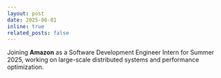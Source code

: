 ```yaml
---
layout: post
date: 2025-06-01
inline: true
related_posts: false
---
```


Joining **Amazon** as a Software Development Engineer Intern for Summer 2025, working on large-scale distributed systems and performance optimization.